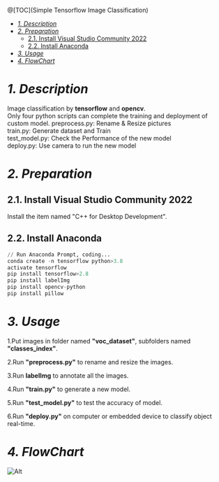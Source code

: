 @[TOC](Simple Tensorflow Image Classification)
- [*1. Description*](#-1-description-)
- [*2. Preparation*](#-2-preparation-)
  * [2.1. Install Visual Studio Community 2022](#21-install-visual-studio-community-2022)
  * [2.2. Install Anaconda](#22-install-anaconda)
- [*3. Usage*](#-3-usage-)
- [*4. FlowChart*](#-4-flowchart-)

# *1. Description*

Image classification by **tensorflow** and **opencv**.<br>
Only four python scripts can complete the training and deployment of custom model.
preprocess.py: Rename & Resize pictures<br>
train.py: Generate dataset and Train<br>
test_model.py: Check the Performance of the new model<br>
deploy.py: Use camera to run the new model

# *2. Preparation*
## 2.1. Install Visual Studio Community 2022
Install the item named "C++ for Desktop Development".

## 2.2. Install Anaconda
```python
// Run Anaconda Prompt, coding...
conda create -n tensorflow python>3.8
activate tensorflow
pip install tensorflow>2.8
pip install labelImg
pip install opencv-python
pip install pillow
```


# *3. Usage*

1.Put images in folder named **"voc_dataset"**, subfolders named **"classes_index"**.

2.Run **"preprocess.py"** to rename and resize the images.

3.Run **labelImg** to annotate all the images.

4.Run **"train.py"** to generate a new model.

5.Run **"test_model.py"** to test the accuracy of model.

6.Run **"deploy.py"** on computer or embedded device to classify object real-time.

 # *4. FlowChart*
 ![Alt](https://img-blog.csdnimg.cn/5ae5b372ccd9494d8de4028771da26ab.png#pic_center)
